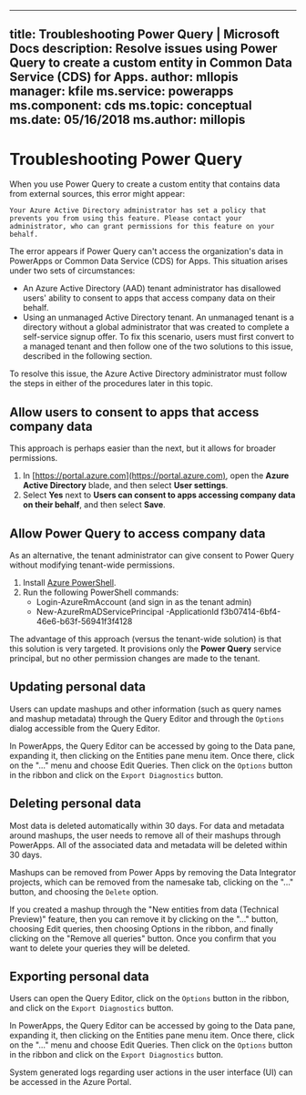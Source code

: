 
---
title: Troubleshooting Power Query | Microsoft Docs
description: Resolve issues using Power Query to create a custom entity in Common Data Service (CDS) for Apps. 
author: mllopis
manager: kfile
ms.service: powerapps
ms.component: cds
ms.topic: conceptual
ms.date: 05/16/2018
ms.author: millopis
---

# Troubleshooting Power Query
When you use Power Query to create a custom entity that contains data from external sources, this error might appear:

`Your Azure Active Directory administrator has set a policy that prevents you from using this feature. Please contact your administrator, who can grant permissions for this feature on your behalf.`

The error appears if Power Query can't access the organization's data in PowerApps or Common Data Service (CDS) for Apps. This situation arises under two sets of circumstances:

* An Azure Active Directory (AAD) tenant administrator has disallowed users' ability to consent to apps that access company data on their behalf.
* Using an unmanaged Active Directory tenant. An unmanaged tenant is a directory without a global administrator that was created to complete a self-service signup offer. To fix this scenario, users must first convert to a managed tenant and then follow one of the two solutions to this issue, described in the following section.

To resolve this issue, the Azure Active Directory administrator must follow the steps in either of the procedures later in this topic.

## Allow users to consent to apps that access company data
This approach is perhaps easier than the next, but it allows for broader permissions.

1. In [https://portal.azure.com](https://portal.azure.com), open the **Azure Active Directory** blade, and then select **User settings**.
2. Select **Yes** next to **Users can consent to apps accessing company data on their behalf**, and then select **Save**.

## Allow Power Query to access company data
As an alternative, the tenant administrator can give consent to Power Query without modifying tenant-wide permissions.

1. Install [Azure PowerShell](https://docs.microsoft.com/powershell/azure/install-azurerm-ps).
2. Run the following PowerShell commands:
   * Login-AzureRmAccount (and sign in as the tenant admin)
   * New-AzureRmADServicePrincipal -ApplicationId f3b07414-6bf4-46e6-b63f-56941f3f4128

The advantage of this approach (versus the tenant-wide solution) is that this solution is very targeted. It provisions only the **Power Query** service principal, but no other permission changes are made to the tenant.

## Updating personal data

Users can update mashups and other information (such as query names and mashup metadata) through the Query Editor and through the `Options` dialog accessible from the Query Editor.

In PowerApps, the Query Editor can be accessed by going to the Data pane, expanding it, then clicking on the Entities pane menu item. Once there, click on the "..." menu and choose Edit Queries. Then click on the `Options` button in the ribbon and click on the `Export Diagnostics` button.


## Deleting personal data

Most data is deleted automatically within 30 days. For data and metadata around mashups, the user needs to remove all of their mashups through PowerApps. All of the associated data and metadata will be deleted within 30 days.

Mashups can be removed from Power Apps by removing the Data Integrator projects, which can be removed from the namesake tab, clicking on the "..." button, and choosing the `Delete` option.

If you created a mashup through the "New entities from data (Technical Preview)" feature, then you can remove it by clicking on the "..." button, choosing Edit queries, then choosing Options in the ribbon, and finally clicking on the "Remove all queries" button. Once you confirm that you want to delete your queries they will be deleted.


## Exporting personal data

Users can open the Query Editor, click on the `Options` button in the ribbon, and click on the `Export Diagnostics` button.

In PowerApps, the Query Editor can be accessed by going to the Data pane, expanding it, then clicking on the Entities pane menu item. Once there, click on the "..." menu and choose Edit Queries. Then click on the `Options` button in the ribbon and click on the `Export Diagnostics` button.

System generated logs regarding user actions in the user interface (UI) can be accessed in the Azure Portal.


